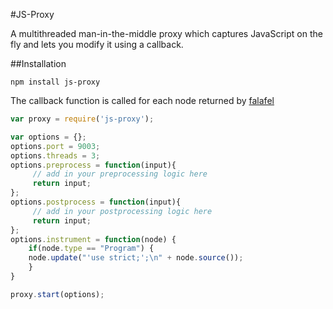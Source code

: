 #JS-Proxy

A multithreaded man-in-the-middle proxy which captures JavaScript on the fly and lets you modify it using a callback. 

##Installation
```
npm install js-proxy
```

The callback function is called for each node returned by [falafel](https://github.com/substack/node-falafel)

``` js
var proxy = require('js-proxy');

var options = {};
options.port = 9003;
options.threads = 3;
options.preprocess = function(input){
     // add in your preprocessing logic here
     return input;
};
options.postprocess = function(input){
     // add in your postprocessing logic here
     return input;
};
options.instrument = function(node) {
    if(node.type == "Program") {
   	node.update("'use strict;';\n" + node.source());
    }
}

proxy.start(options);
```